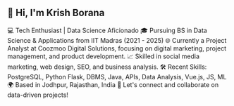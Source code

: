 ## 👋 Hi, I'm Krish Borana
💻 Tech Enthusiast | Data Science Aficionado
🎓 Pursuing BS in Data Science & Applications from IIT Madras (2021 - 2025)
🌐 Currently a Project Analyst at Coozmoo Digital Solutions, focusing on digital marketing, project management, and product development.
📈 Skilled in social media marketing, web design, SEO, and business analysis.
🛠️ Recent Skills: PostgreSQL, Python Flask, DBMS, Java, APIs, Data Analysis, Vue.js, JS, ML
🌍 Based in Jodhpur, Rajasthan, India
💬 Let's connect and collaborate on data-driven projects!

